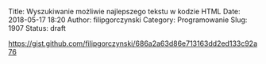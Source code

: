 Title: Wyszukiwanie możliwie najlepszego tekstu w kodzie HTML
Date: 2018-05-17 18:20
Author: filipgorczynski
Category: Programowanie
Slug: 1907
Status: draft

https://gist.github.com/filipgorczynski/686a2a63d86e713163dd2ed133c92a76
